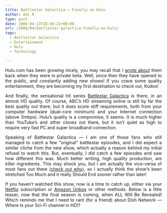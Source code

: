 ```yaml
---
title: Battlestar Galactica – Finally on Hulu
author: Adi R
type: post
date: 2008-04-13T18:38:22+00:00
url: /2008/04/battlestar-galactica-finally-on-hulu/
tags:
  - Battlestar Galactica
  - Entertainment
  - Hulu
  - Technology

---
```

<p align="justify">
  Hulu.com has been growing nicely, you may recall that I <a href="http://www.adir1.com/2007/11/hulucom-is-excellent/" target="_blank">wrote about</a> them back when they were in private beta. Well, since then they have opened to the public, and constantly adding new shows! If you crave some quality entertainment, they are becoming my first destination to check out, Kudos!
</p>

<p align="justify">
  And finally, the sensational hit series <a href="http://www.hulu.com/battlestar-galactica" target="_blank">Battlestar Galactica</a> is there, in an almost HD quality. Of course, ABC&#8217;s HD streaming online is still by far the best quality out there, but it does score stiff requirements, both from your computer hardware (dual-core minimum) and your Internet connection (above 3mbps). Hulu&#8217;s quality is a compromise, it seems. It is much higher than YouTube&#8217;s and other clones out there, but it isn&#8217;t quiet as high to require very fast PC and super broadband connection.
</p>

<p align="justify">
  Speaking of Battlestar Galactica &#8212; I am one of those fans who still managed to catch a few "original" battlestar episodes, and I did expect a similar cliche from the new show, which actually a reason behind my initial refusal to watch this. But, eventually, I did catch a few episodes and saw how different this was. Much better writing, high quality production, are killer ingredients. This may shock you, but I am actually the vice-versa of most fans out there (<a href="http://www.adir1.com/2008/03/are-you-lost/" target="_blank">check out why</a>), so I actually think the show&#8217;s been stretched Too Much and it really Should End sooner rather than later!
</p>

<p align="justify">
  If you haven&#8217;t watched this show, now is a time to catch up, either via your <a href="http://www.netflix.com/Movie/Battlestar_Galactica_Season_1/70021357?trkid=222336&lnkctr=srchrd-sr&strkid=1615618124_2_0" target="_blank">Netflix</a> subscription or <a href="http://www.amazon.com/gp/product/B000ZU1KMW/ref=atv_dp_series?ie=UTF8&redirect=true" target="_blank">Amazon Unbox</a> or other methods. Below is a little teaser, now that the final season is coming, when ALL Will Be Revealed! Which reminds me that I need to rant (for a friend) about Dish Network &#8212; Where Is your Sci-Fi channel in HD!?
</p>

<p align="center">
</p>

<p align="justify">